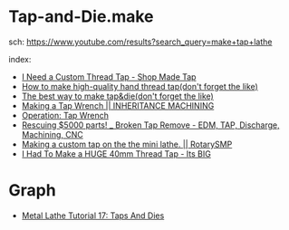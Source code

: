 # Tap-and-Die.make
sch: https://www.youtube.com/results?search_query=make+tap+lathe

index:
- [I Need a Custom Thread Tap - Shop Made Tap](https://youtu.be/6qXinc7Ob5I)
- [How to make high-quality hand thread tap(don't forget the like)](https://youtu.be/YzDK9nrWl_A)
- [The best way to make tap&die(don't forget the like)](https://youtu.be/BNbfW4oxOno)
- [Making a Tap Wrench || INHERITANCE MACHINING](https://youtu.be/22av6LcDVSY)
- [Operation: Tap Wrench](https://youtu.be/AHoHNt1NOZs)
- [Rescuing $5000 parts! _ Broken Tap Remove - EDM, TAP, Discharge, Machining, CNC](https://youtu.be/tQKxivbsFFE)
- [Making a custom tap on the the mini lathe. || RotarySMP](https://youtu.be/ae2T1qi8a2s)
- [I Had To Make a HUGE 40mm Thread Tap - Its BIG](https://youtu.be/dFwsMQxQ140)


# Graph
- [Metal Lathe Tutorial 17: Taps And Dies](https://youtu.be/WRuJ3k0V-fA)
